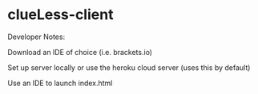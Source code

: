# clueLess-client

Developer Notes:

Download an IDE of choice (i.e. brackets.io)

Set up server locally or use the heroku cloud server (uses this by default)

Use an IDE to launch index.html 
